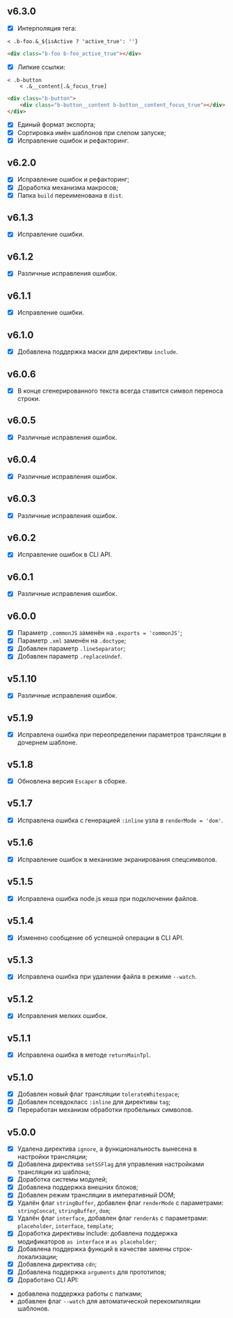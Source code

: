 ## v6.3.0

- [x] Интерполяция тега:

```
< .b-foo.&_${isActive ? 'active_true': ''}
```

```html
<div class="b-foo b-foo_active_true"></div>
```

- [x] Липкие ссылки:

```
< .b-button
    < .&__content[.&_focus_true]
```

```html
<div class="b-button">
	<div class="b-button__content b-button__content_focus_true"></div>
</div>
```

- [x] Единый формат экспорта;
- [x] Сортировка имён шаблонов при слепом запуске;
- [x] Исправление ошибок и рефакторинг.

## v6.2.0

- [x] Исправление ошибок и рефакторинг;
- [x] Доработка механизма макросов;
- [x] Папка `build` переименована в `dist`.

## v6.1.3

- [x] Исправление ошибки.

## v6.1.2

- [x] Различные исправления ошибок.

## v6.1.1

- [x] Исправление ошибки.

## v6.1.0

- [x] Добавлена поддержка маски для директивы `include`.

## v6.0.6

- [x] В конце сгенерированного текста всегда ставится символ переноса строки.

## v6.0.5

- [x] Различные исправления ошибок.

## v6.0.4

- [x] Различные исправления ошибок.

## v6.0.3

- [x] Различные исправления ошибок.

## v6.0.2

- [x] Исправление ошибок в CLI API.

## v6.0.1

- [x] Различные исправления ошибок.

## v6.0.0

- [x] Параметр `.commonJS` заменён на `.exports = 'commonJS'`;
- [x] Параметр `.xml` заменён на `.doctype`;
- [x] Добавлен параметр `.lineSeparator`;
- [x] Добавлен параметр `.replaceUndef`.

## v5.1.10

- [x] Различные исправления ошибок.

## v5.1.9

- [x] Исправлена ошибка при переопределении параметров трансляции в дочернем шаблоне.

## v5.1.8

- [x] Обновлена версия `Escaper` в сборке.

## v5.1.7

- [x] Исправлена ошибка с генерацией `:inline` узла в `renderMode = 'dom'`.

## v5.1.6

- [x] Исправление ошибок в механизме экранирования спецсимволов.

## v5.1.5

- [x] Исправлена ошибка node.js кеша при подключении файлов.

## v5.1.4

- [x] Изменено сообщение об успешной операции в CLI API.

## v5.1.3

- [x] Исправлена ошибка при удалении файла в режиме `--watch`.

## v5.1.2

- [x] Исправления мелких ошибок.

## v5.1.1

- [x] Исправлена ошибка в методе `returnMainTpl`.

## v5.1.0

- [x] Добавлен новый флаг трансляции `tolerateWhitespace`;
- [x] Добавлен псевдокласс `:inline` для директивы `tag`;
- [x] Переработан механизм обработки пробельных символов.

## v5.0.0

- [x] Удалена директива `ignore`, а функциональность вынесена в настройки трансляции;
- [x] Добавлена директива `setSSFlag` для управления настройками трансляции из шаблона;
- [x] Доработка системы модулей;
- [x] Добавлена поддержка внешних блоков;
- [x] Добавлен режим трансляции в императивный DOM;
- [x] Удалён флаг `stringBuffer`, добавлен флаг `renderMode` с параметрами: `stringConcat`, `stringBuffer`, `dom`;
- [x] Удалён флаг `interface`, добавлен флаг `renderAs` с параметрами: `placeholder`, `interface`, `template`;
- [x] Доработка директивы include: добавлена поддержка модификаторов `as interface` и `as placeholder`;
- [x] Добавлена поддержка функций в качестве замены строк-локализации;
- [x] Добавлена директива `cdn`;
- [x] Добавлена поддержка `arguments` для прототипов;
- [X] Доработано CLI API:
* добавлена поддержка работы с папками;
* добавлен флаг `--watch` для автоматической перекомпиляции шаблонов.
